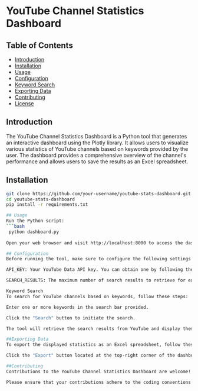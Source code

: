 # YouTube Channel Statistics Dashboard


## Table of Contents

- [Introduction](#introduction)
- [Installation](#installation)
- [Usage](#usage)
- [Configuration](#configuration)
- [Keyword Search](#keyword-search)
- [Exporting Data](#exporting-data)
- [Contributing](#contributing)
- [License](#license)

## Introduction

The YouTube Channel Statistics Dashboard is a Python tool that generates an interactive dashboard using the Plotly library. It allows users to visualize various statistics of YouTube channels based on keywords provided by the user. The dashboard provides a comprehensive overview of the channel's performance and allows users to save the results as an Excel spreadsheet.

## Installation



   ```bash
   git clone https://github.com/your-username/youtube-stats-dashboard.git
   cd youtube-stats-dashboard
   pip install -r requirements.txt
   
## Usage
Run the Python script:
```bash
    python dashboard.py
    
Open your web browser and visit http://localhost:8000 to access the dashboard.

## Configuration
Before running the tool, make sure to configure the following settings in the config.json file:

API_KEY: Your YouTube Data API key. You can obtain one by following the instructions at https://developers.google.com/youtube/registering_an_application.

SEARCH_RESULTS: The maximum number of search results to retrieve for each keyword. Increase this value if you want to retrieve more results but note that it may take longer to process.

Keyword Search
To search for YouTube channels based on keywords, follow these steps:

Enter one or more keywords in the search bar provided.

Click the "Search" button to initiate the search.

The tool will retrieve the search results from YouTube and display them on the dashboard.

##Exporting Data
To export the displayed statistics as an Excel spreadsheet, follow these steps:

Click the "Export" button located at the top-right corner of the dashboard.

##Contributing
Contributions to the YouTube Channel Statistics Dashboard are welcome! If you find any bugs or have suggestions for improvements, please open an issue on the GitHub repository. If you would like to contribute code, feel free to submit a pull request.

Please ensure that your contributions adhere to the coding conventions and include appropriate tests and documentation.




 
